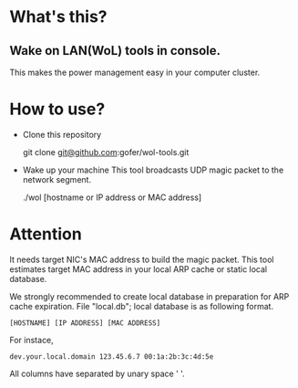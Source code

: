 # What's this?
## Wake on LAN(WoL) tools in console.
This makes the power management easy in your computer cluster.

# How to use?
* Clone this repository

    git clone git@github.com:gofer/wol-tools.git

* Wake up your machine
This tool broadcasts UDP magic packet to the network segment.

    ./wol [hostname or IP address or MAC address]

# Attention
It needs target NIC's MAC address to build the magic packet.
This tool estimates target MAC address in your local ARP cache or static local database.

We strongly recommended to create local database in preparation for ARP cache expiration.
File "local.db"; local database is as following format.

    [HOSTNAME] [IP ADDRESS] [MAC ADDRESS]

For instace,

    dev.your.local.domain 123.45.6.7 00:1a:2b:3c:4d:5e

All columns have separated by unary space ' '.

